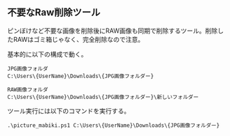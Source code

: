## 不要なRaw削除ツール

ピンぼけなど不要な画像を削除後にRAW画像も同期で削除するツール。削除したRAWはゴミ箱じゃなく、完全削除なので注意。

基本的に以下の構成で動く。

```shell
JPG画像フォルダ
C:\Users\{UserName}\Downloads\{JPG画像フォルダー}

RAW画像フォルダ
C:\Users\{UserName}\Downloads\{JPG画像フォルダー}\新しいフォルダー
```

ツール実行には以下のコマンドを実行する。
```shell
.\picture_mabiki.ps1 C:\Users\{UserName}\Downloads\{JPG画像フォルダー}
```
